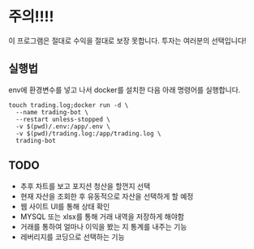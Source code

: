 # 주의!!!!

이 프로그램은 절대로 수익을 절대로 보장 못합니다.
투자는 여러분의 선택입니다!


## 실행법

env에 환경변수를 넣고 나서 docker를 설치한 다음 아래 명령어를 실행합니다.

```
touch trading.log;docker run -d \
  --name trading-bot \
  --restart unless-stopped \
  -v $(pwd)/.env:/app/.env \
  -v $(pwd)/trading.log:/app/trading.log \
  trading-bot
```

## TODO
- 추후 차트를 보고 포지션 청산을 할껀지 선택
- 현재 자산을 조회한 후 유동적으로 자산을 선택하게 할 예정
- 웹 사이트 UI를 통해 상태 확인
- MYSQL 또는 xlsx를 통해 거래 내역을 저장하게 해야함
- 거래를 통하여 얼마나 이익을 봤는 지 통계를 내주는 기능
- 레버리지를 코딩으로 선택하는 기능
